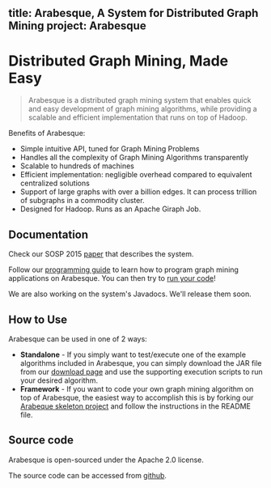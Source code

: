 title: Arabesque, A System for Distributed Graph Mining
project: Arabesque
---
# Distributed Graph Mining, Made Easy
>Arabesque is a distributed graph mining system that enables quick and easy development of graph mining algorithms, while providing a scalable and efficient implementation that runs on top of Hadoop.

Benefits of Arabesque:
- Simple intuitive API, tuned for Graph Mining Problems
- Handles all the complexity of Graph Mining Algorithms transparently
- Scalable to hundreds of machines
- Efficient implementation: negligible overhead compared to equivalent centralized solutions
- Support of large graphs with over a billion edges. It can process trillion of subgraphs in a commodity cluster.
- Designed for Hadoop. Runs as an Apache Giraph Job.
 
## Documentation

Check our SOSP 2015 [paper](http://sigops.org/sosp/sosp15/current/2015-Monterey/printable/093-teixeira.pdf) that describes the system.

Follow our [programming guide](user_guide.html) to learn how to program graph mining applications on Arabesque. You can then try to [run your code](how_run.html)!

We are also working on the system's Javadocs. We'll release them soon.

## How to Use
Arabesque can be used in one of 2 ways:
* **Standalone** - If you simply want to test/execute one of the example algorithms included in Arabesque, you can simply download the JAR file from our [download page](download.html) and use the supporting execution scripts to run your desired algorithm.
* **Framework** - If you want to code your own graph mining algorithm on top of Arabesque, the easiest way to accomplish this is by forking our [Arabeque skeleton project](https://github.com/siganos/Arabesque-Skeleton) and follow the instructions in the README file.

## Source code
Arabesque is open-sourced under the Apache 2.0 license.

The source code can be accessed from [github](https://github.com/siganos/Arabesque).
